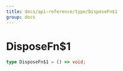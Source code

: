 ```yaml
---
title: docs/api-reference/type/DisposeFn$1
group: docs
---
```


# DisposeFn$1

```ts
type DisposeFn$1 = () => void;
```


